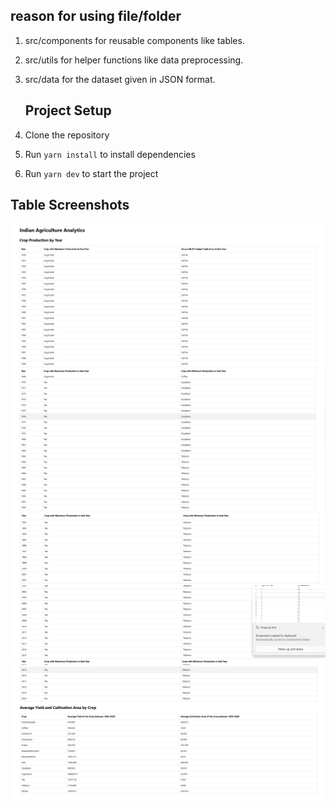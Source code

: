 ## reason for using file/folder

1. src/components for reusable components like tables.
2. src/utils for helper functions like data preprocessing.
3. src/data for the dataset given in JSON format.

   ## Project Setup

4. Clone the repository
5. Run `yarn install` to install dependencies
6. Run `yarn dev` to start the project

## Table Screenshots

![alt text](<Screenshot 2024-12-24 161026.png>)
![alt text](<Screenshot 2024-12-24 161159.png>)
![alt text](<Screenshot 2024-12-24 161210.png>)
![alt text](<Screenshot 2024-12-24 161227.png>)
